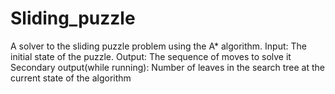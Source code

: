 # Sliding_puzzle
A solver to the sliding puzzle problem using the A* algorithm.
Input: The initial state of the puzzle.
Output: The sequence of moves to solve it
Secondary output(while running): Number of leaves in the search tree at the current state of the algorithm
